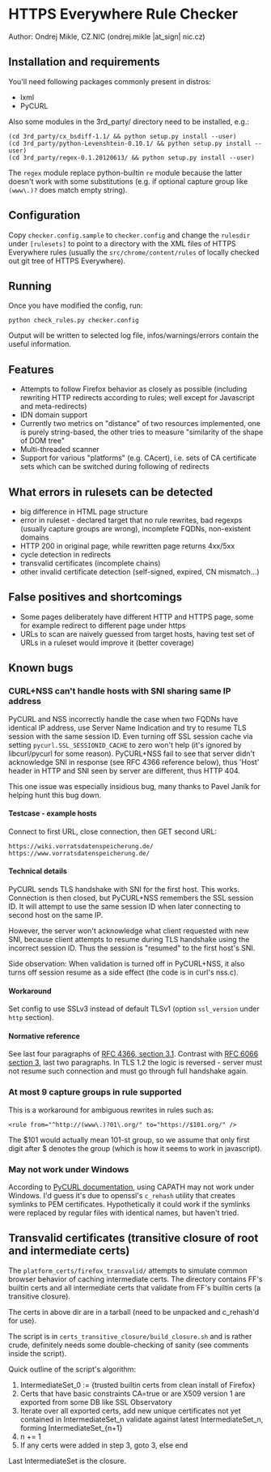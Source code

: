 # HTTPS Everywhere Rule Checker

Author: Ondrej Mikle, CZ.NIC (ondrej.mikle |at_sign| nic.cz)

## Installation and requirements

You'll need following packages commonly present in distros:

* lxml
* PyCURL

Also some modules in the 3rd_party/ directory need to be installed, e.g.:

    (cd 3rd_party/cx_bsdiff-1.1/ && python setup.py install --user)
    (cd 3rd_party/python-Levenshtein-0.10.1/ && python setup.py install --user)
    (cd 3rd_party/regex-0.1.20120613/ && python setup.py install --user)

The `regex` module replace python-builtin `re` module because the latter
doesn't work with some substitutions (e.g. if optional capture group like
`(www\.)?` does match empty string).

## Configuration

Copy `checker.config.sample` to `checker.config` and change the `rulesdir`
under `[rulesets]` to point to a directory with the XML files of HTTPS
Everywhere rules (usually the `src/chrome/content/rules` of locally checked out
git tree of HTTPS Everywhere).

## Running

Once you have modified the config, run:

    python check_rules.py checker.config

Output will be written to selected log file, infos/warnings/errors contain the
useful information.

## Features

 * Attempts to follow Firefox behavior as closely as possible (including
   rewriting HTTP redirects according to rules; well except for Javascript and
   meta-redirects)
 * IDN domain support
 * Currently two metrics on "distance" of two resources implemented, one is
   purely string-based, the other tries to measure "similarity of the shape
   of DOM tree"
 * Multi-threaded scanner
 * Support for various "platforms" (e.g. CAcert), i.e. sets of CA certificate
   sets which can be switched during following of redirects

## What errors in rulesets can be detected

 * big difference in HTML page structure
 * error in ruleset - declared target that no rule rewrites, bad regexps
   (usually capture groups are wrong), incomplete FQDNs, non-existent domains
 * HTTP 200 in original page, while rewritten page returns 4xx/5xx
 * cycle detection in redirects
 * transvalid certificates (incomplete chains)
 * other invalid certificate detection (self-signed, expired, CN mismatch...)
 
## False positives and shortcomings

 * Some pages deliberately have different HTTP and HTTPS page, some for example
   redirect to different page under https
 * URLs to scan are naively guessed from target hosts, having test set of URLs
   in a ruleset would improve it (better coverage)

## Known bugs

### CURL+NSS can't handle hosts with SNI sharing same IP address

PyCURL and NSS incorrectly handle the case when two FQDNs have identical IP
address, use Server Name Indication and try to resume TLS session with the
same session ID. Even turning off SSL session cache via setting
`pycurl.SSL_SESSIONID_CACHE` to zero won't help (it's ignored by libcurl/pycurl
for some reason). PyCURL+NSS fail to see that server didn't acknowledge SNI in
response (see RFC 4366 reference below), thus 'Host' header in HTTP and SNI seen
by server are different, thus HTTP 404. 

This one issue was especially insidious bug, many thanks to Pavel Janík for
helping hunt this bug down.

#### Testcase - example hosts

Connect to first URL, close connection, then GET second URL:

`https://wiki.vorratsdatenspeicherung.de/`  
`https://www.vorratsdatenspeicherung.de/`

#### Technical details

PyCURL sends TLS handshake with SNI for the first host. This works. Connection
is then closed, but PyCURL+NSS remembers the SSL session ID. It will attempt to
use the same session ID when later connecting to second host on the same IP.

However, the server won't acknowledge what client requested with new SNI,
because client attempts to resume during TLS handshake using the incorrect
session ID. Thus the session is "resumed" to the first host's SNI.

Side observation: When validation is turned off in PyCURL+NSS, it also turns off
session resume as a side effect (the code is in curl's nss.c).

#### Workaround

Set config to use SSLv3 instead of default TLSv1 (option `ssl_version` under
`http` section).

#### Normative reference

See last four paragraphs of [RFC 4366, section
3.1](https://tools.ietf.org/html/rfc4366#section-3.1). Contrast with [RFC 6066
section 3](https://tools.ietf.org/html/rfc6066#section-3), last two paragraphs.
In TLS 1.2 the logic is reversed - server must not resume such connection and
must go through full handshake again.

### At most 9 capture groups in rule supported

This is a workaround for ambiguous rewrites in rules such as:

    <rule from="^http://(www\.)?01\.org/" to="https://$101.org/" />

The $101 would actually mean 101-st group, so we assume that only first digit
after $ denotes the group (which is how it seems to work in javascript).

### May not work under Windows

According to [PyCURL documentation](http://curl.haxx.se/libcurl/c/curl_easy_setopt.html#CURLOPTCAPATH),
using CAPATH may not work under Windows. I'd guess it's due to openssl's
`c_rehash` utility that creates symlinks to PEM certificates. Hypothetically
it could work if the symlinks were replaced by regular files with identical
names, but haven't tried.

## Transvalid certificates (transitive closure of root and intermediate certs)

The `platform_certs/firefox_transvalid/` attempts to simulate common browser
behavior of caching intermediate certs. The directory contains FF's builtin
certs and all intermediate certs that validate from FF's builtin certs (a
transitive closure).

The certs in above dir are in a tarball (need to be unpacked and c_rehash'd for
use).

The script is in `certs_transitive_closure/build_closure.sh` and is rather
crude, definitely needs some double-checking of sanity (see comments inside the
script).

Quick outline of the script's algorithm:

1. IntermediateSet\_0 := {trusted builtin certs from clean install of Firefox}
2. Certs that have basic constraints CA=true or are X509 version 1 are exported
   from some DB like SSL Observatory
3. Iterate over all exported certs, add new unique certificates not yet
   contained in IntermediateSet\_n validate against latest IntermediateSet\_n,
   forming IntermediateSet\_{n+1}
4. n += 1
5. If any certs were added in step 3, goto 3, else end

Last IntermediateSet is the closure. 


